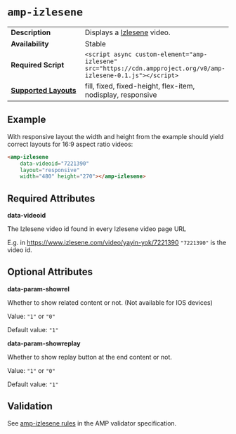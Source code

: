 <!---
Copyright 2017 The AMP HTML Authors. All Rights Reserved.

Licensed under the Apache License, Version 2.0 (the "License");
you may not use this file except in compliance with the License.
You may obtain a copy of the License at

      http://www.apache.org/licenses/LICENSE-2.0

Unless required by applicable law or agreed to in writing, software
distributed under the License is distributed on an "AS-IS" BASIS,
WITHOUT WARRANTIES OR CONDITIONS OF ANY KIND, either express or implied.
See the License for the specific language governing permissions and
limitations under the License.
-->

# <a name="amp-izlesene"></a> `amp-izlesene`

<table>
  <tr>
    <td width="40%"><strong>Description</strong></td>
    <td>Displays a <a href="https://www.izlesene.com/">Izlesene</a> video.</td>
  </tr>
  <tr>
    <td width="40%"><strong>Availability</strong></td>
    <td>Stable</td>
  </tr>
  <tr>
    <td width="40%"><strong>Required Script</strong></td>
    <td><code>&lt;script async custom-element="amp-izlesene" src="https://cdn.ampproject.org/v0/amp-izlesene-0.1.js">&lt;/script></code></td>
  </tr>
  <tr>
    <td class="col-fourty"><strong><a href="https://www.ampproject.org/docs/guides/responsive/control_layout.html">Supported Layouts</a></strong></td>
    <td>fill, fixed, fixed-height, flex-item, nodisplay, responsive</td>
  </tr>
</table>

## Example

With responsive layout the width and height from the example should yield correct layouts for 16:9 aspect ratio videos:

```html
<amp-izlesene
    data-videoid="7221390"
    layout="responsive"
    width="480" height="270"></amp-izlesene>
```

## Required Attributes

**data-videoid**

The Izlesene video id found in every Izlesene video page URL

E.g. in https://www.izlesene.com/video/yayin-yok/7221390 `"7221390"` is the video id.

## Optional Attributes

**data-param-showrel**

Whether to show related content or not. (Not available for IOS devices)

Value: `"1"` or `"0"`

Default value: `"1"`

**data-param-showreplay**

Whether to show replay button at the end content or not.

Value: `"1"` or `"0"`

Default value: `"1"`

## Validation

See [amp-izlesene rules](https://github.com/ampproject/amphtml/blob/master/extensions/amp-izlesene/0.1/validator-amp-izlesene.protoascii) in the AMP validator specification.
